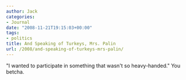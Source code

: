 ```yaml
---
author: Jack
categories:
- Journal
date: "2008-11-21T19:15:03+00:00"
tags:
- politics
title: And Speaking of Turkeys, Mrs. Palin
url: /2008/and-speaking-of-turkeys-mrs-palin/
---
```


"I wanted to participate in something that wasn't so heavy-handed." You betcha.